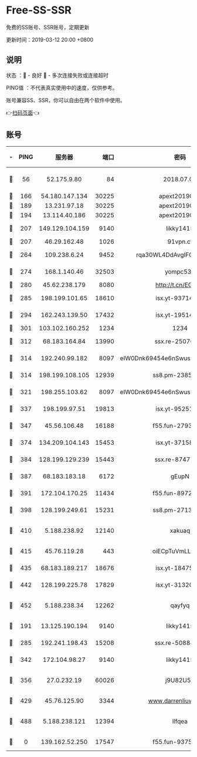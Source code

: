 # Free-SS-SSR

免费的SS账号、SSR账号，定期更新

更新时间：2019-03-12 20:00 +0800

## 说明

状态     ：🙂 - 良好 🙁 - 多次连接失败或连接超时

PING值   ：不代表真实使用中的速度，仅供参考。

账号兼容SS、SSR，你可以自由在两个软件中使用。

👉[扫码页面](https://liesauer.github.io/Free-SS-SSR/)👈

## 账号

|-|PING|服务器|端口|密码|加密方式|区域|
|:----:|:----:|:-----:|-----:|:----:|:----:|:----:|
|🙂|56|52.175.9.80|84|2018.07.07|chacha20-ietf-poly1305|HK|
|🙂|166|54.180.147.134|30225|apext2019006|chacha20|KR|
|🙂|189|13.231.97.18|30225|apext2019006|chacha20|JP|
|🙂|194|13.114.40.186|30225|apext2019006|chacha20|JP|
|🙂|207|149.129.104.159|9140|likky1415|aes-256-cfb|HK|
|🙂|207|46.29.162.48|1026|91vpn.cf|rc4-md5|RU|
|🙂|264|109.238.6.24|9452|rqa30WL4DdAvgIFG6Fs3znzTa|aes-256-cfb|FR|
|🙂|274|168.1.140.46|32503|yompc535|aes-256-cfb|AU|
|🙂|280|45.62.238.179|8080|http://t.cn/EGJIyrl|rc4-md5|CA|
|🙂|285|198.199.101.65|18610|isx.yt-93714382|aes-256-cfb|US|
|🙂|294|162.243.139.50|17432|isx.yt-19514312|aes-256-cfb|US|
|🙂|301|103.102.160.252|1234|1234|rc4-md5|JP|
|🙂|312|68.183.164.84|13990|ssx.re-25076562|aes-256-cfb|US|
|🙂|314|192.240.99.182|8097|eIW0Dnk69454e6nSwuspv9DmS201tQ0D|aes-256-cfb|US|
|🙂|314|198.199.108.105|12939|ss8.pm-23852707|aes-256-cfb|US|
|🙂|321|198.255.103.62|8097|eIW0Dnk69454e6nSwuspv9DmS201tQ0D|aes-256-cfb|US|
|🙂|337|198.199.97.51|19813|isx.yt-95251776|aes-256-cfb|US|
|🙂|347|45.56.106.48|16188|f55.fun-27930556|aes-256-cfb|US|
|🙂|374|134.209.104.143|15453|isx.yt-37158015|aes-256-cfb|SG|
|🙂|384|128.199.129.239|15443|ssx.re-87477398|aes-256-cfb|SG|
|🙂|387|68.183.183.18|6172|gEupN|aes-256-cfb|SG|
|🙂|391|172.104.170.25|11434|f55.fun-89729095|aes-256-cfb|SG|
|🙂|398|128.199.249.61|15231|ss8.pm-27130247|aes-256-cfb|SG|
|🙂|410|5.188.238.92|12140|xakuaq|chacha20-ietf-poly1305|BR|
|🙂|415|45.76.119.28|443|oiECpTuVmLLxk4Ts|aes-256-cfb|AU|
|🙂|435|68.183.189.217|18676|isx.yt-18475521|aes-256-cfb|SG|
|🙂|442|128.199.225.78|17829|isx.yt-31320620|aes-256-cfb|SG|
|🙂|452|5.188.238.34|12262|qayfyq|chacha20-ietf-poly1305|BR|
|🙂|191|13.125.190.194|9140|likky1415|aes-256-cfb|KR|
|🙂|285|192.241.198.43|15208|ssx.re-50884758|aes-256-cfb|US|
|🙂|342|172.104.98.27|9140|likky1415|aes-256-cfb|JP|
|🙁|356|27.0.232.19|60026|j9U82U53|xchacha20-ietf-poly1305|HK|
|🙁|429|45.76.125.90|3344|www.darrenliuwei.com|aes-256-cfb|AU|
|🙁|488|5.188.238.121|12394|llfqea|chacha20-ietf-poly1305|BR|
|🙁|0|139.162.52.250|17547|f55.fun-93753526|aes-256-cfb|SG|
